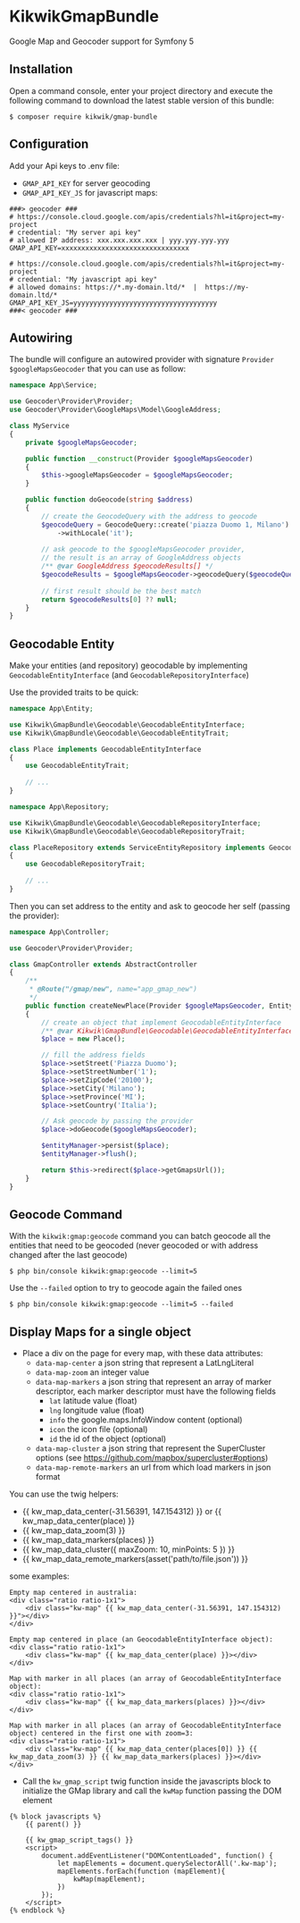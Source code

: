 KikwikGmapBundle
================

Google Map and Geocoder support for Symfony 5



Installation
------------

Open a command console, enter your project directory and execute the
following command to download the latest stable version of this bundle:

```console
$ composer require kikwik/gmap-bundle
```

Configuration
-------------

Add your Api keys to .env file: 
- `GMAP_API_KEY` for server geocoding 
- `GMAP_API_KEY_JS` for javascript maps:

```dotenv
###> geocoder ###
# https://console.cloud.google.com/apis/credentials?hl=it&project=my-project
# credential: "My server api key"
# allowed IP address: xxx.xxx.xxx.xxx | yyy.yyy.yyy.yyy
GMAP_API_KEY=xxxxxxxxxxxxxxxxxxxxxxxxxxxxxxxx

# https://console.cloud.google.com/apis/credentials?hl=it&project=my-project
# credential: "My javascript api key"
# allowed domains: https://*.my-domain.ltd/*  |  https://my-domain.ltd/*
GMAP_API_KEY_JS=yyyyyyyyyyyyyyyyyyyyyyyyyyyyyyyyyyyy
###< geocoder ###
```

Autowiring
----------

The bundle will configure an autowired provider with signature `Provider $googleMapsGeocoder` that you can use as follow:

```php
namespace App\Service;

use Geocoder\Provider\Provider;
use Geocoder\Provider\GoogleMaps\Model\GoogleAddress;

class MyService
{
    private $googleMapsGeocoder;

    public function __construct(Provider $googleMapsGeocoder)
    {
        $this->googleMapsGeocoder = $googleMapsGeocoder;
    }

    public function doGeocode(string $address)
    {
        // create the GeocodeQuery with the address to geocode
        $geocodeQuery = GeocodeQuery::create('piazza Duomo 1, Milano')
            ->withLocale('it');
            
        // ask geocode to the $googleMapsGeocoder provider,
        // the result is an array of GoogleAddress objects   
        /** @var GoogleAddress $geocodeResults[] */
        $geocodeResults = $googleMapsGeocoder->geocodeQuery($geocodeQuery);
        
        // first result should be the best match
        return $geocodeResults[0] ?? null;
    }
}
```

Geocodable Entity
-----------------

Make your entities (and repository) geocodable by implementing `GeocodableEntityInterface` (and `GeocodableRepositoryInterface`)

Use the provided traits to be quick:

```php
namespace App\Entity;

use Kikwik\GmapBundle\Geocodable\GeocodableEntityInterface;
use Kikwik\GmapBundle\Geocodable\GeocodableEntityTrait;

class Place implements GeocodableEntityInterface
{
    use GeocodableEntityTrait;
    
    // ...
}
```

```php
namespace App\Repository;

use Kikwik\GmapBundle\Geocodable\GeocodableRepositoryInterface;
use Kikwik\GmapBundle\Geocodable\GeocodableRepositoryTrait;

class PlaceRepository extends ServiceEntityRepository implements GeocodableRepositoryInterface
{
    use GeocodableRepositoryTrait;
    
    // ...
}
```

Then you can set address to the entity and ask to geocode her self (passing the provider):

```php
namespace App\Controller;

use Geocoder\Provider\Provider;

class GmapController extends AbstractController
{
    /**
     * @Route("/gmap/new", name="app_gmap_new")
     */
    public function createNewPlace(Provider $googleMapsGeocoder, EntityManagerInterface $entityManager)
    {
        // create an object that implement GeocodableEntityInterface
        /** @var Kikwik\GmapBundle\Geocodable\GeocodableEntityInterface $place */
        $place = new Place();

        // fill the address fields
        $place->setStreet('Piazza Duomo');
        $place->setStreetNumber('1');
        $place->setZipCode('20100');
        $place->setCity('Milano');
        $place->setProvince('MI');
        $place->setCountry('Italia');

        // Ask geocode by passing the provider
        $place->doGeocode($googleMapsGeocoder);

        $entityManager->persist($place);
        $entityManager->flush();

        return $this->redirect($place->getGmapsUrl());
    }
}
```

Geocode Command
---------------

With the `kikwik:gmap:geocode` command you can batch geocode all the entities that need to be geocoded (never geocoded or with address changed after the last geocode) 

```console
$ php bin/console kikwik:gmap:geocode --limit=5
```

Use the `--failed` option to try to geocode again the failed ones

```console
$ php bin/console kikwik:gmap:geocode --limit=5 --failed
```

Display Maps for a single object
--------------------------------

- Place a div on the page for every map, with these data attributes:
  - `data-map-center` a json string that represent a LatLngLiteral
  - `data-map-zoom` an integer value
  - `data-map-markers` a json string that represent an array of marker descriptor, each marker descriptor must have the following fields
      - `lat` latitude value (float)
      - `lng` longitude value (float)
      - `info` the google.maps.InfoWindow content (optional)
      - `icon` the icon file (optional)
      - `id` the id of the object (optional)
  - `data-map-cluster` a json string that represent the SuperCluster options (see https://github.com/mapbox/supercluster#options)
  - `data-map-remote-markers` an url from which load markers in json format

You can use the twig helpers:
  - {{ kw_map_data_center(-31.56391, 147.154312) }} or {{ kw_map_data_center(place) }}
  - {{ kw_map_data_zoom(3) }}
  - {{ kw_map_data_markers(places) }}
  - {{ kw_map_data_cluster({ maxZoom: 10, minPoints: 5 }) }}
  - {{ kw_map_data_remote_markers(asset('path/to/file.json')) }}


some examples:

```twig
Empty map centered in australia:
<div class="ratio ratio-1x1">
    <div class="kw-map" {{ kw_map_data_center(-31.56391, 147.154312) }}"></div>
</div>

Empty map centered in place (an GeocodableEntityInterface object):
<div class="ratio ratio-1x1">
    <div class="kw-map" {{ kw_map_data_center(place) }}></div>
</div>

Map with marker in all places (an array of GeocodableEntityInterface object):
<div class="ratio ratio-1x1">
    <div class="kw-map" {{ kw_map_data_markers(places) }}></div>
</div>

Map with marker in all places (an array of GeocodableEntityInterface object) centered in the first one with zoom=3:
<div class="ratio ratio-1x1">
    <div class="kw-map" {{ kw_map_data_center(places[0]) }} {{ kw_map_data_zoom(3) }} {{ kw_map_data_markers(places) }}></div>
</div>
```


- Call the `kw_gmap_script` twig function inside the javascripts block to initialize the GMap library and call the `kwMap` function passing the DOM element

```twig
{% block javascripts %}
    {{ parent() }}
 
    {{ kw_gmap_script_tags() }}
    <script>
        document.addEventListener("DOMContentLoaded", function() {
            let mapElements = document.querySelectorAll('.kw-map');
            mapElements.forEach(function (mapElement){
                kwMap(mapElement);
            })
        });
    </script>
{% endblock %}
```

